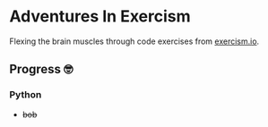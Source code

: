 # Adventures In Exercism

Flexing the brain muscles through code exercises from [exercism.io](http://exercism.io/).

## Progress 🤓

### Python

- ~~bob~~